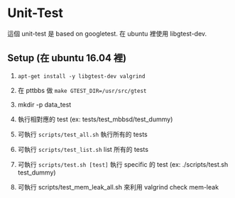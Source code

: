 Unit-Test
===========

這個 unit-test 是 based on googletest. 在 ubuntu 裡使用 libgtest-dev.

Setup (在 ubuntu 16.04 裡)
-----
1. `apt-get install -y libgtest-dev valgrind`

2. 在 pttbbs 做 `make GTEST_DIR=/usr/src/gtest`

3. mkdir -p data_test

4. 執行相對應的 test (ex: tests/test_mbbsd/test_dummy)

5. 可執行 `scripts/test_all.sh` 執行所有的 tests

6. 可執行 `scripts/test_list.sh` list 所有的 tests

7. 可執行 `scripts/test.sh [test]` 執行 specific 的 test (ex: ./scripts/test.sh test_dummy)

8. 可執行 scripts/test_mem_leak_all.sh 來利用 valgrind check mem-leak
